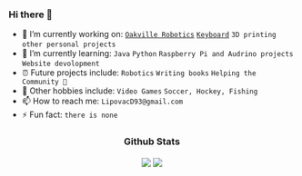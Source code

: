 ### Hi there 👋

- 🔭 I’m currently working on: [`Oakville Robotics`](https://github.com/OakvilleDynamics) [`Keyboard`](https://github.com/DLipovac93/Bosnian-Keyboard) `3D printing` `other personal projects`
- 🌱 I’m currently learning: `Java` `Python` `Raspberry Pi and Audrino projects` `Website devolopment`
- ⏰ Future projects include: `Robotics` `Writing books` `Helping the Community 👀` 
- 🎉 Other hobbies include: `Video Games` `Soccer, Hockey, Fishing`
- 📫 How to reach me: `LipovacD93@gmail.com`
- ⚡ Fun fact: `there is none`

<h3 align="center">Github Stats</h2>
<p align=center>
  <div align=center>
    <picture>
      <source
        srcset="https://github-readme-stats.vercel.app/api?username=DLipovac93&theme=github_dark&show_icons=true&show=reviews,discussions_started,discussions_answered,prs_merged,prs_merged_percentage"
        media="(prefers-color-scheme: dark)"
      />
      <source
        srcset="https://github-readme-stats.vercel.app/api?username=DLipovac93&theme=default&show_icons=true&show=reviews,discussions_started,discussions_answered,prs_merged,prs_merged_percentage"
        media="(prefers-color-scheme: dark), (prefers-color-scheme: no-preference)"
      />
      <img align="center" src="https://github-readme-stats.vercel.app/api?username=DLipovac93&count_private=trueshow_icons=true" />
    </picture>
    <picture>
      <source
        srcset="https://github-readme-stats.vercel.app/api/top-langs/?username=DLipovac93&theme=github_dark"
        media="(prefers-color-scheme: dark)"
      />
      <source
        srcset="https://github-readme-stats.vercel.app/api/top-langs/?username=DLipovac93&theme=default"
        media="(prefers-color-scheme: dark), (prefers-color-scheme: no-preference)"
      />
      <img align="center" src="https://github-readme-stats.vercel.app/api/top-langs/?username=DLipovac93" />
    </picture>

